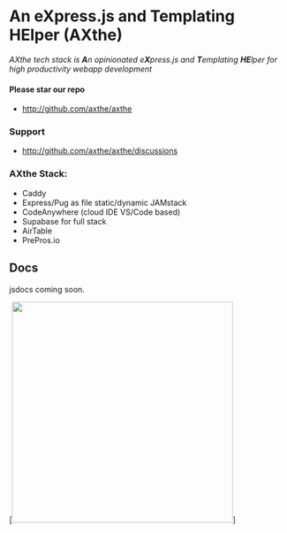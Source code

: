 
# An eXpress.js and Templating HElper (AXthe)
<i>AXthe tech stack is <b>A</b>n opinionated e<b>X</b>press.js and <b>T</b>emplating <b>HE</b>lper for high productivity webapp development</i>

#### Please star our repo
- http://github.com/axthe/axthe

### Support
- http://github.com/axthe/axthe/discussions


### AXthe Stack:

- Caddy
- Express/Pug as file static/dynamic JAMstack
- CodeAnywhere (cloud IDE VS/Code based)
- Supabase for full stack
- AirTable
- PrePros.io

## Docs

jsdocs coming soon.

[<img src="vic.jpg" width="400"/>]
